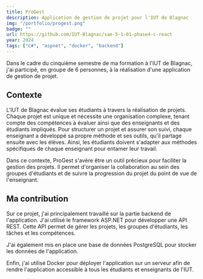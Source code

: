 ```yaml
---
title: ProGest
description: Application de gestion de projet pour l'IUT de Blagnac
img: "/portfolio/progest.png"
badge: ""
url: https://github.com/IUT-Blagnac/sae-5-1-01-phase4-c-react
year: 2024
tags: ["C#", "aspnet", "docker", "backend"]
---
```

Dans le cadre du cinquième semestre de ma formation à l'IUT de Blagnac, j'ai participé, en groupe de 6 personnes, à la réalisation d'une application de gestion de projet. 

## Contexte

L'IUT de Blagnac évalue ses étudiants à travers la réalisation de projets. Chaque projet est unique et nécessite une organisation complexe, tenant compte des compétences à évaluer ainsi que des enseignants et des étudiants impliqués. Pour structurer un projet et assurer son suivi, chaque enseignant a développé sa propre méthode et ses outils, qu'il partage ensuite avec les élèves. Ainsi, les étudiants doivent s'adapter aux méthodes spécifiques de chaque enseignant pour entamer leur travail.

Dans ce contexte, ProGest s'avère être un outil précieux pour faciliter la gestion des projets. Il permet d'organiser la collaboration au sein des groupes d'étudiants et de suivre la progression du projet du point de vue de l'enseignant.

## Ma contribution

Sur ce projet, j'ai principalement travaillé sur la partie backend de l'application. J'ai utilisé le framework ASP.NET pour développer une API REST. Cette API permet de gérer les projets, les groupes d'étudiants, les tâches et les compétences. 

J'ai également mis en place une base de données PostgreSQL pour stocker les données de l'application. 

Enfin, j'ai utilisé Docker pour déployer l'application sur un serveur afin de rendre l'application accessible à tous les étudiants et enseignants de l'IUT.